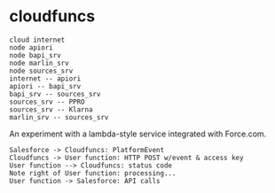 # cloudfuncs

```diagram-uml
cloud internet
node apiori
node bapi_srv
node marlin_srv
node sources_srv
internet -- apiori
apiori -- bapi_srv
bapi_srv -- sources_srv
sources_srv -- PPRO
sources_srv -- Klarna
marlin_srv -- sources_srv

```

An experiment with a lambda-style service integrated with Force.com.

```diagram-sequence
Salesforce -> Cloudfuncs: PlatformEvent
Cloudfuncs -> User function: HTTP POST w/event & access key
User function --> Cloudfuncs: status code
Note right of User function: processing...
User function -> Salesforce: API calls
```

